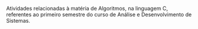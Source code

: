 Atividades relacionadas à matéria de Algoritmos, na linguagem C, referentes ao primeiro semestre do curso de Análise e Desenvolvimento de Sistemas.
